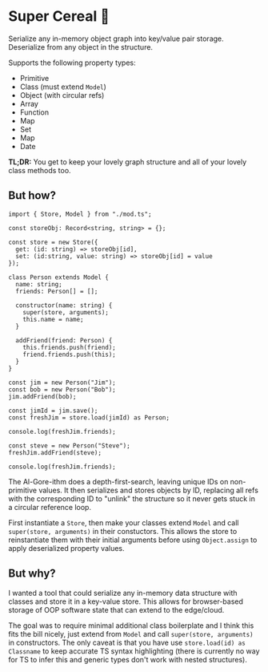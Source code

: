 # Super Cereal 🥣

Serialize any in-memory object graph into key/value pair storage. Deserialize from any object in the structure.

Supports the following property types:
- Primitive
- Class (must extend `Model`)
- Object (with circular refs)
- Array
- Function
- Map
- Set
- Map
- Date

**TL;DR:** You get to keep your lovely graph structure and all of your lovely class methods too.

## But how?

```
import { Store, Model } from "./mod.ts";

const storeObj: Record<string, string> = {};

const store = new Store({
  get: (id: string) => storeObj[id],
  set: (id:string, value: string) => storeObj[id] = value
});

class Person extends Model {
  name: string;
  friends: Person[] = [];

  constructor(name: string) {
    super(store, arguments);
    this.name = name;
  }

  addFriend(friend: Person) {
    this.friends.push(friend);
    friend.friends.push(this);
  }
}

const jim = new Person("Jim");
const bob = new Person("Bob");
jim.addFriend(bob);

const jimId = jim.save();
const freshJim = store.load(jimId) as Person;

console.log(freshJim.friends);

const steve = new Person("Steve");
freshJim.addFriend(steve);

console.log(freshJim.friends);
```

The Al-Gore-ithm does a depth-first-search, leaving unique IDs on non-primitive values. It then serializes and stores objects by ID, replacing all refs with the corresponding ID to "unlink" the structure so it never gets stuck in a circular reference loop.

First instantiate a `Store`, then make your classes extend `Model` and call `super(store, arguments)` in their constuctors. This allows the store to reinstantiate them with their initial arguments before using `Object.assign` to apply deserialized property values.

## But why?

I wanted a tool that could serialize any in-memory data structure with classes and store it in a key-value store. This allows for browser-based storage of OOP software state that can extend to the edge/cloud.

The goal was to require minimal additional class boilerplate and I think this fits the bill nicely, just extend from `Model` and call `super(store, arguments)` in constructors. The only caveat is that you have use `store.load(id) as Classname` to keep accurate TS syntax highlighting (there is currently no way for TS to infer this and generic types don't work with nested structures).

